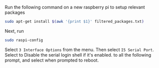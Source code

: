 Run the following command on a new raspberry pi to setup relevant packages
```bash
sudo apt-get install $(awk '{print $1}' filtered_packages.txt)
```
Next, run
```bash
sudo raspi-config
```
Select `3 Interface Options` from the menu. Then select `I5 Serial Port`.
Select <No> to Disable the serial login shell if it's enabled.
 <Yes> to all the following prompt, <Finish> and select <Yes> when prompted to reboot.
